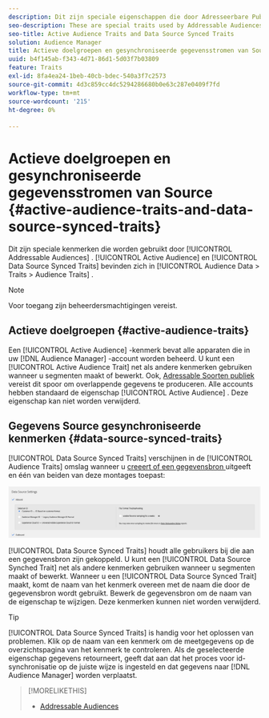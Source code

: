 ```yaml
---
description: Dit zijn speciale eigenschappen die door Adresseerbare Publiek worden gebruikt. Active Audience and Data Source Synced Traits vindt u in Audience Data > Traits > Audience Traits.
seo-description: These are special traits used by Addressable Audiences. Active Audience and Data Source Synced Traits are located in Audience Data > Traits > Audience Traits.
seo-title: Active Audience Traits and Data Source Synced Traits
solution: Audience Manager
title: Actieve doelgroepen en gesynchroniseerde gegevensstromen van Source
uuid: b4f145ab-f343-4d71-86d1-5d03f7b03809
feature: Traits
exl-id: 8fa4ea24-1beb-40cb-bdec-540a3f7c2573
source-git-commit: 4d3c859cc4dc5294286680b0e63c287e0409f7fd
workflow-type: tm+mt
source-wordcount: '215'
ht-degree: 0%

---
```


# Actieve doelgroepen en gesynchroniseerde gegevensstromen van Source {#active-audience-traits-and-data-source-synced-traits}

Dit zijn speciale kenmerken die worden gebruikt door [!UICONTROL Addressable Audiences] . [!UICONTROL Active Audience] en [!UICONTROL Data Source Synced Traits] bevinden zich in [!UICONTROL Audience Data > Traits > Audience Traits] .

>[!NOTE]
>
>Voor toegang zijn beheerdersmachtigingen vereist.

## Actieve doelgroepen {#active-audience-traits}

Een [!UICONTROL Active Audience] -kenmerk bevat alle apparaten die in uw [!DNL Audience Manager] -account worden beheerd. U kunt een [!UICONTROL Active Audience Trait] net als andere kenmerken gebruiken wanneer u segmenten maakt of bewerkt. Ook, [ Adressable Soorten publiek ](../../features/addressable-audiences.md) vereist dit spoor om overlappende gegevens te produceren. Alle accounts hebben standaard de eigenschap [!UICONTROL Active Audience] . Deze eigenschap kan niet worden verwijderd.

## Gegevens Source gesynchroniseerde kenmerken {#data-source-synced-traits}

[!UICONTROL Data Source Synced Traits] verschijnen in de [!UICONTROL Audience Traits] omslag wanneer u [ creeert of een gegevensbron ](../../features/manage-datasources.md#create-data-source) uitgeeft en één van beiden van deze montages toepast:

![](assets/datasource_synced.png)

[!UICONTROL Data Source Synced Traits] houdt alle gebruikers bij die aan een gegevensbron zijn gekoppeld. U kunt een [!UICONTROL Data Source Synched Trait] net als andere kenmerken gebruiken wanneer u segmenten maakt of bewerkt. Wanneer u een [!UICONTROL Data Source Synced Trait] maakt, komt de naam van het kenmerk overeen met de naam die door de gegevensbron wordt gebruikt. Bewerk de gegevensbron om de naam van de eigenschap te wijzigen. Deze kenmerken kunnen niet worden verwijderd.

>[!TIP]
>
>[!UICONTROL Data Source Synced Traits] is handig voor het oplossen van problemen. Klik op de naam van een kenmerk om de meetgegevens op de overzichtspagina van het kenmerk te controleren. Als de geselecteerde eigenschap gegevens retourneert, geeft dat aan dat het proces voor id-synchronisatie op de juiste wijze is ingesteld en dat gegevens naar [!DNL Audience Manager] worden verplaatst.

>[!MORELIKETHIS]
>
>* [Addressable Audiences](../../features/addressable-audiences.md)
